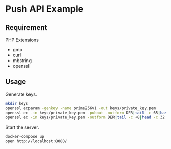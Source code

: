 # Push API Example

## Requirement

PHP Extensions

-   gmp
-   curl
-   mbstring
-   openssl

## Usage

Generate keys.

```sh
mkdir keys
openssl ecparam -genkey -name prime256v1 -out keys/private_key.pem
openssl ec -in keys/private_key.pem -pubout -outform DER|tail -c 65|base64|tr -d '=' |tr '/+' '_-' >> keys/public_key.txt
openssl ec -in keys/private_key.pem -outform DER|tail -c +8|head -c 32|base64|tr -d '=' |tr '/+' '_-' >> keys/private_key.txt
```

Start the server.

```sh
docker-compose up
open http://localhost:8080/
```
